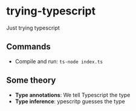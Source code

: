 # trying-typescript

Just trying typescript

## Commands

- Compile and run: `ts-node index.ts`

## Some theory

- **Type annotations**: We tell Typescript the type
- **Type inference**: ypescritp guesses the type
